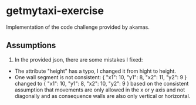 # getmytaxi-exercise
Implementation of the code challenge provided by akamas.

## Assumptions
1) In the provided json, there are some mistakes I fixed:
- The attribute "height" has a typo, I changed it from hight to height.
- One wall segment is not consistent: 
  {
  "x1": 10,
  "y1": 8,
  "x2": 11,
  "y2": 9
  }
changed to
  {
  "x1": 10,
  "y1": 8,
  "x2": 10,
  "y2": 9
  }
based on the consistent assumption that movements are only allowed in the x or y axis and not diagonally and as 
consequence walls are also only vertical or horizontal.

